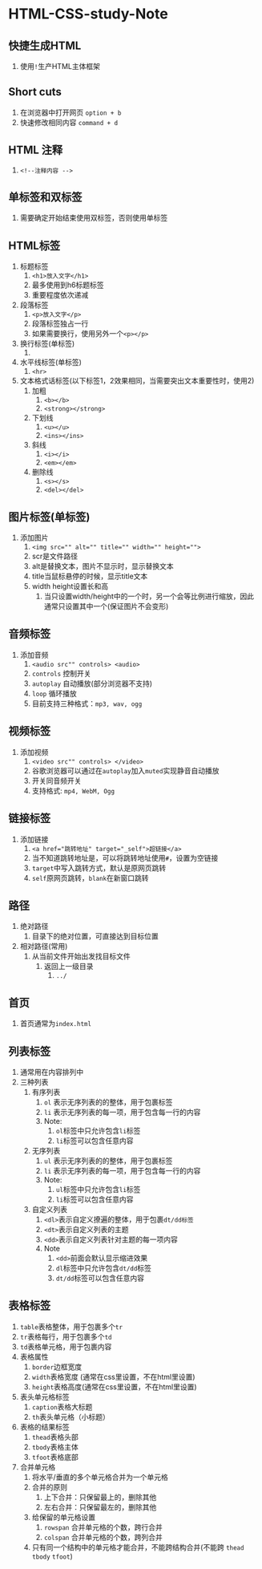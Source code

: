 # HTML-CSS-study-Note

## 快捷生成HTML
1. 使用`!`生产HTML主体框架

## Short cuts
1. 在浏览器中打开网页 `option + b`
2. 快速修改相同内容 `command + d`

## HTML 注释
1. `<!--注释内容 -->`
   
## 单标签和双标签
1. 需要确定开始结束使用双标签，否则使用单标签

## HTML标签
1. 标题标签
   1. `<h1>放入文字</h1>`
   2. 最多使用到h6标题标签
   3. 重要程度依次递减
2. 段落标签
   1. `<p>放入文字</p>`
   2. 段落标签独占一行
   3. 如果需要换行，使用另外一个`<p></p>`
3. 换行标签(单标签)
   1. <br>
4. 水平线标签(单标签)
   1. `<hr>`
5. 文本格式话标签(以下标签1，2效果相同，当需要突出文本重要性时，使用2)
   1. 加粗
      1. `<b></b>`
      2. `<strong></strong>`
   2. 下划线
      1. `<u></u>`
      2. `<ins></ins>`
   3. 斜线
      1. `<i></i>`
      2. `<em></em>`
   4. 删除线
      1. `<s></s>`
      2. `<del></del>`
   
## 图片标签(单标签)
1. 添加图片
   1. `<img src="" alt="" title="" width="" height="">`
   2. scr是文件路径
   3. alt是替换文本，图片不显示时，显示替换文本
   4. title当鼠标悬停的时候，显示title文本
   5. width height设置长和高
      1. 当只设置width/height中的一个时，另一个会等比例进行缩放，因此通常只设置其中一个(保证图片不会变形)

## 音频标签
1. 添加音频
   1. `<audio src"" controls> <audio>`
   2. `controls` 控制开关
   3. `autoplay` 自动播放(部分浏览器不支持)
   4. `loop` 循环播放
   5. 目前支持三种格式：`mp3, wav, ogg`

## 视频标签
1. 添加视频
   1. `<video src"" controls> </video>`
   2. 谷歌浏览器可以通过在`autoplay`加入`muted`实现静音自动播放
   3. 开关同音频开关
   4. 支持格式: `mp4, WebM, Ogg`

## 链接标签
1. 添加链接
   1. `<a href="跳转地址" target="_self">超链接</a>`
   2. 当不知道跳转地址是，可以将跳转地址使用`#`，设置为空链接
   3. `target`中写入跳转方式，默认是原网页跳转
   4. `self`原网页跳转，`blank`在新窗口跳转
      
## 路径
1. 绝对路径
   1. 目录下的绝对位置，可直接达到目标位置
2. 相对路径(常用)
   1. 从当前文件开始出发找目标文件
      1. 返回上一级目录
         1. `../`

## 首页
1. 首页通常为`index.html`

## 列表标签
1. 通常用在内容排列中
2. 三种列表
   1. 有序列表
      1. `ol` 表示无序列表的的整体，用于包裹标签
      2. `li` 表示无序列表的每一项，用于包含每一行的内容
      3. Note:
         1. `ol`标签中只允许包含`li`标签
         2. `li`标签可以包含任意内容
   2. 无序列表
      1. `ul` 表示无序列表的的整体，用于包裹标签
      2. `li` 表示无序列表的每一项，用于包含每一行的内容
      3. Note:
         1. `ul`标签中只允许包含`li`标签
         2. `li`标签可以包含任意内容
   3. 自定义列表
      1. `<dl>`表示自定义撩遍的整体，用于包裹`dt/dd标签`
      2. `<dt>`表示自定义列表的主题
      3. `<dd>`表示自定义列表针对主题的每一项内容
      4. Note
         1. `<dd>`前面会默认显示缩进效果
         2. `dl`标签中只允许包含`dt/dd`标签
         3. `dt/dd`标签可以包含任意内容
   
## 表格标签
1. `table`表格整体，用于包裹多个`tr`
2. `tr`表格每行，用于包裹多个`td`
3. `td`表格单元格，用于包裹内容
4. 表格属性
   1. `border`边框宽度
   2. `width`表格宽度 (通常在css里设置，不在html里设置)
   3. `height`表格高度(通常在css里设置，不在html里设置)
5. 表头单元格标签
   1. `caption`表格大标题
   2. `th`表头单元格（小标题）
6. 表格的结果标签
   1. `thead`表格头部
   2. `tbody`表格主体
   3. `tfoot`表格底部
7. 合并单元格
   1. 将水平/垂直的多个单元格合并为一个单元格
   2. 合并的原则
      1. 上下合并：只保留最上的，删除其他
      2. 左右合并：只保留最左的，删除其他
   3. 给保留的单元格设置
      1. `rowspan` 合并单元格的个数，跨行合并
      2. `colspan` 合并单元格的个数，跨列合并
   4. 只有同一个结构中的单元格才能合并，不能跨结构合并(不能跨 `thead` `tbody` `tfoot`)